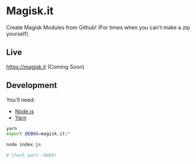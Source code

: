 # Magisk.it

Create Magisk Modules from Github! (For times when you can't make a zip yourself)

## Live

https://magisk.it (Coming Soon)

## Development

You'll need:

  * [Node.js](https://nodejs.org)
  * [Yarn](https://yarnpkg.org)

```bash
yarn
export DEBUG=magisk.it:*

node index.js

# Check port :8080!
```
